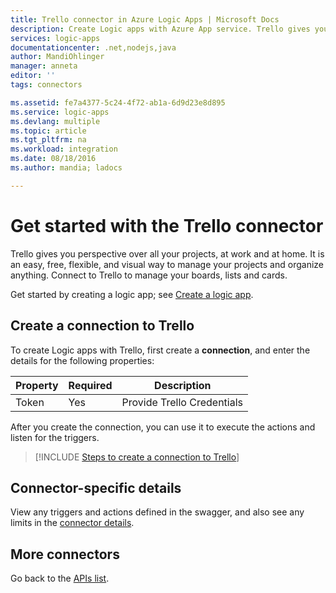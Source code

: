 ```yaml
---
title: Trello connector in Azure Logic Apps | Microsoft Docs
description: Create Logic apps with Azure App service. Trello gives you perspective over all your projects, at work and at home.  It is an easy, free, flexible, and visual way to manage your projects and organize anything.  Connect to Trello to manage your boards, lists and cards
services: logic-apps
documentationcenter: .net,nodejs,java
author: MandiOhlinger
manager: anneta
editor: ''
tags: connectors

ms.assetid: fe7a4377-5c24-4f72-ab1a-6d9d23e8d895
ms.service: logic-apps
ms.devlang: multiple
ms.topic: article
ms.tgt_pltfrm: na
ms.workload: integration
ms.date: 08/18/2016
ms.author: mandia; ladocs

---
```

# Get started with the Trello connector
Trello gives you perspective over all your projects, at work and at home.  It is an easy, free, flexible, and visual way to manage your projects and organize anything.  Connect to Trello to manage your boards, lists and cards.

Get started by creating a logic app; see [Create a logic app](../logic-apps/quickstart-create-first-logic-app-workflow.md).

## Create a connection to Trello
To create Logic apps with Trello, first create a **connection**, and enter the details for the following properties:

| Property | Required | Description |
| --- | --- | --- |
| Token |Yes |Provide Trello Credentials |

After you create the connection, you can use it to execute the actions and listen for the triggers.

> [!INCLUDE [Steps to create a connection to Trello](../../includes/connectors-create-api-trello.md)]

## Connector-specific details

View any triggers and actions defined in the swagger, and also see any limits in the [connector details](/connectors/trello/).

## More connectors
Go back to the [APIs list](apis-list.md).